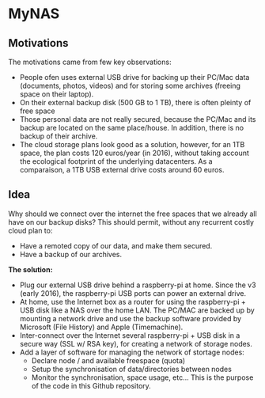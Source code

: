 # MyNAS

## Motivations
The motivations came from few key observations:
  - People ofen uses external USB drive for backing up their PC/Mac data (documents, photos, videos) and for storing some archives (freeing space on their laptop).
  - On their external backup disk (500 GB to 1 TB), there is often pleinty of free space
  - Those personal data are not really secured, because the PC/Mac and its backup are located on the same place/house. In addition, there is no backup of their archive.
  - The cloud storage plans look good as a solution, however, for an 1TB space, the plan costs 120 euros/year (in 2016), without taking account the ecological footprint of the underlying datacenters. As a comparaison, a 1TB USB external drive costs around 60 euros.

## Idea
Why should we connect over the internet the free spaces that we already all have on our backup disks? This should permit, without any recurrent costly cloud plan to:
  - Have a remoted copy of our data, and make them secured.
  - Have a backup of our archives.
  
**The solution:**
  - Plug our external USB drive behind a raspberry-pi at home. Since the v3 (early 2016), the raspberry-pi USB ports can power an external drive.
  - At home, use the Internet box as a router for using the raspberry-pi + USB disk like a NAS over the home LAN. The PC/MAC are backed up by mounting a network drive and use the backup software provided by Microsoft (File History) and Apple (Timemachine).
  - Inter-connect over the Internet several raspberry-pi + USB disk in a secure way (SSL w/ RSA key), for creating a network of storage nodes.
  - Add a layer of software for managing the network of stortage nodes:
    - Declare node / and available freespace (quota)
    - Setup the synchronisation of data/directories between nodes
    - Monitor the synchronisation, space usage, etc...
This is the purpose of the code in this Github repository.

